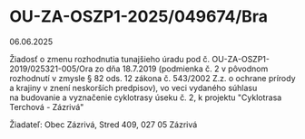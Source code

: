 # OU-ZA-OSZP1-2025/049674/Bra

06.06.2025

Žiadosť o zmenu rozhodnutia tunajšieho úradu pod č. OU-ZA-OSZP1-2019/025321-005/Ora zo dňa 18.7.2019 (podmienka č. 2 v pôvodnom rozhodnutí v zmysle § 82 ods. 12 zákona č. 543/2002 Z.z. o ochrane prírody a krajiny v znení neskorších predpisov), vo veci vydaného súhlasu na budovanie a vyznačenie cyklotrasy úseku č. 2, k projektu "Cyklotrasa Terchová - Zázrivá"

Žiadateľ: Obec Zázrivá, Stred 409, 027 05 Zázrivá